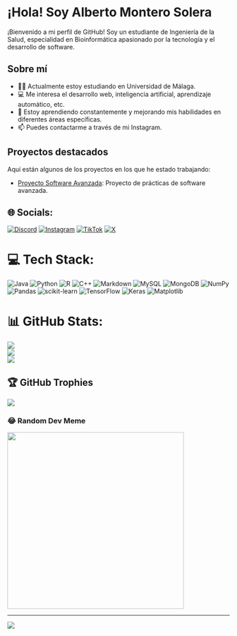 # ¡Hola! Soy Alberto Montero Solera

¡Bienvenido a mi perfil de GitHub! Soy un estudiante de Ingeniería de la Salud, especialidad en Bioinformática apasionado por la tecnología y el desarrollo de software.

## Sobre mí

- 👨‍🎓 Actualmente estoy estudiando en Universidad de Málaga.
- 💻 Me interesa el desarrollo web, inteligencia artificial, aprendizaje automático, etc.
- 🌱 Estoy aprendiendo constantemente y mejorando mis habilidades en diferentes áreas específicas.
- 📫 Puedes contactarme a través de mi Instagram.

## Proyectos destacados

Aquí están algunos de los proyectos en los que he estado trabajando:

- [Proyecto Software Avanzada](https://github.com/monteero13/isa2024-healthcalc): Proyecto de prácticas de software avanzada.

## 🌐 Socials:
[![Discord](https://img.shields.io/badge/Discord-%237289DA.svg?logo=discord&logoColor=white)](https://discord.gg/npcalberto) [![Instagram](https://img.shields.io/badge/Instagram-%23E4405F.svg?logo=Instagram&logoColor=white)](https://instagram.com/albeertomontero_) [![TikTok](https://img.shields.io/badge/TikTok-%23000000.svg?logo=TikTok&logoColor=white)](https://tiktok.com/@albeertomontero_) [![X](https://img.shields.io/badge/X-black.svg?logo=X&logoColor=white)](https://x.com/Albertomonteero) 

# 💻 Tech Stack:
![Java](https://img.shields.io/badge/java-%23ED8B00.svg?style=plastic&logo=openjdk&logoColor=white) ![Python](https://img.shields.io/badge/python-3670A0?style=plastic&logo=python&logoColor=ffdd54) ![R](https://img.shields.io/badge/r-%23276DC3.svg?style=plastic&logo=r&logoColor=white) ![C++](https://img.shields.io/badge/c++-%2300599C.svg?style=plastic&logo=c%2B%2B&logoColor=white) ![Markdown](https://img.shields.io/badge/markdown-%23000000.svg?style=plastic&logo=markdown&logoColor=white) ![MySQL](https://img.shields.io/badge/mysql-4479A1.svg?style=plastic&logo=mysql&logoColor=white) ![MongoDB](https://img.shields.io/badge/MongoDB-%234ea94b.svg?style=plastic&logo=mongodb&logoColor=white) ![NumPy](https://img.shields.io/badge/numpy-%23013243.svg?style=plastic&logo=numpy&logoColor=white) ![Pandas](https://img.shields.io/badge/pandas-%23150458.svg?style=plastic&logo=pandas&logoColor=white) ![scikit-learn](https://img.shields.io/badge/scikit--learn-%23F7931E.svg?style=plastic&logo=scikit-learn&logoColor=white) ![TensorFlow](https://img.shields.io/badge/TensorFlow-%23FF6F00.svg?style=plastic&logo=TensorFlow&logoColor=white) ![Keras](https://img.shields.io/badge/Keras-%23D00000.svg?style=plastic&logo=Keras&logoColor=white) ![Matplotlib](https://img.shields.io/badge/Matplotlib-%23ffffff.svg?style=plastic&logo=Matplotlib&logoColor=black)
# 📊 GitHub Stats:
![](https://github-readme-stats.vercel.app/api?username=monteero13&theme=dark&hide_border=true&include_all_commits=false&count_private=false)<br/>
![](https://github-readme-streak-stats.herokuapp.com/?user=monteero13&theme=dark&hide_border=true)<br/>
![](https://github-readme-stats.vercel.app/api/top-langs/?username=monteero13&theme=dark&hide_border=true&include_all_commits=false&count_private=false&layout=compact)

## 🏆 GitHub Trophies
![](https://github-profile-trophy.vercel.app/?username=monteero13&theme=nord&no-frame=false&no-bg=true&margin-w=4)

### 😂 Random Dev Meme
<img src='https://memer-new.vercel.app/' style="height: 400px;"/>

---
[![](https://visitcount.itsvg.in/api?id=monteero13&icon=0&color=4)](https://visitcount.itsvg.in)

<!-- Proudly created with GPRM ( https://gprm.itsvg.in ) -->
